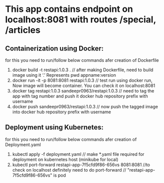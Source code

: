# This app contains endpoint on localhost:8081 with routes /special, /articles

## Containerization using Docker:
for this you need to run/follow below commands afer creation of Dockerfile
1) docker build -t restapi:1.0.3 .                          // after making Dockerfile, need to build image using it ‘.’ Represents pwd  appname:version
2) docker run -it -p 8081:8081 restapi:1.0.3		        // test run using docker run, Now image will become container. You can check it on localhost:8081
3) docker tag restapi:1.0.3  sandeepr0963/restapi:1.0.3		// need to tag the app with tag number and push it docker hub repository prefix with username 
4) docker push sandeepr0963/restapi:1.0.3					// now push the tagged image into docker hub repository prefix with username

## Deployment using Kubernetes:
for this you need to run/follow below commands afer creation of Deployment.yaml
1) kubectl apply -f deployment.yaml					           // make *.yaml file required for deployment on kubernetes host (minikube for local)
2) kubectl port-forward restapi-app-7f5cfd9f86-656vs 8081:8081 //to check on localhost definitely need to do port-forward // "restapi-app-7f5cfd9f86-656vs" is pod 